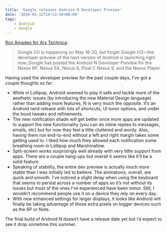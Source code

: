 ```yaml
---
title: 'Google releases Android N Developer Preview'
date: '2016-03-12T14:53:56+00:00'
tags:
    - Android
    - Google
---
```


[Ron Amadeo for Ars Technica](https://arstechnica.com/gadgets/2016/03/surprise-the-android-n-developer-preview-is-out-right-now/):

> Google I/O is happening on May 18-20, but forget Google I/O—the developer preview of the next version of Android is launching,right now.,Google has posted the Android N Developer Preview for the Nexus 6P, Nexus 5X, Nexus 6, Pixel C Nexus 9, and the Nexus Player.

Having used the developer preview for the past couple days, I’ve got a couple thoughts so far:

- While in Lollipop, Android seemed to play it safe and tackle more of the aesthetic issues (by introducing the new Material Design language) rather than adding more features, N is very much the opposite. It’s an Android nerd release with lots of shortcuts, UI tuner options, and under the hood tweaks and refinements.
- The new notification shade will get better once more apps are updated to support the new functionality (you can do inline replies to messages, emails, etc) but for now they feel a little cluttered and wordy. Also, having them run end-to-end without a left and right margin takes some getting used to. I liked how much they allowed each notification some breathing room in Lollipop and Marshmallow.
- Split-screen works surprisingly well already with very little support from apps. There are a couple hang-ups but overall it seems like it’ll be a solid feature.
- Speaking of stability, the entire dev preview is actually much more stable than I was initially led to believe. The animations, overall, are quick and smooth. I’ve noticed a slight delay when using the keyboard that seems to persist across a number of apps so it’s not without its issues but most of the ones I’ve experienced have been minor. Still, I wouldn’t recommend people use it on a device they rely on every day.
- With new enhanced settings for larger displays, it looks like Android will finally be taking advantage of those extra pixels on bigger devices such as the 6P or Note.

The final build of Android N doesn’t have a release date yet but i’d expect to see it drop sometime this summer.